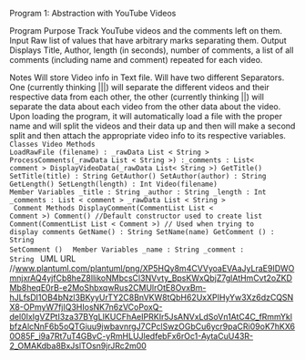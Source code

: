 Program 1: Abstraction with YouTube Videos

Program Purpose
Track YouTube videos and the comments left on them. 
Input
Raw list of values that have arbitrary marks separating them. 
Output
Displays Title, Author, length (in seconds), number of comments, a list of all comments (including name and comment) repeated for each video. 

Notes
Will store Video info in Text file. Will have two different Separators. One (currently thinking |||) will separate the different videos and their respective data from each other, the other (currently thinking ||) will separate the data about each video from the other data about the video. Upon loading the program, it will automatically load a file with the proper name and will split the videos and their data up and then will make a second split and then attach the appropriate video info to its respective variables. 
<code>
Classes
Video
Methods
LoadRawFile (filename) : _rawData List < String >
ProcessComments(_rawData List < String >) :_comments : List< comment >
DisplayVideoData(_rawData List< String >)
GetTitle()
SetTitle(title) : String
GetAuthor()
SetAuthor(author) : String
GetLength()
SetLength(length) : Int
Video(filename)
</code>
<code>
Member Variables
_title : String
_author : String
_length : Int
_comments : List < comment >
_rawData List < String >
</code>
<code>
Comment
Methods
DisplayComment(CommentList List < Comment >)
Comment() //Default constructor used to create list
Comment(CommentList List < Comment >) // Used when trying to display comments
GetName() : String
SetName(name)
GetComment () : String
SetComment ()
</code>
<code>
Member Variables
_name : String
_comment : String
</code>
UML URL //www.plantuml.com/plantuml/png/XP5HQy8m4CVVyoaEVAaJyLraE9IDWOmnjxrAQ4yjfCb8heZ8llikoNMbcsCl3NVvty_BpsKWxQbjZ7glAtHmCvt2oZKDMb8heqE0rB-e2MoShbxqwRus2CMUlrOtE8OvxBm-hJLfsDI1OB4bNzl3BKyyUrTY2C8BnVKW8tQbH62UxXPIHyYw3Xz6dzCQSNX8-OPmyW7fjIQ3HIosNK7n6zVCoPoxQ-del0IxIgVZPtI3za37BYgLIKUCFhAeIPRKIr5JsANVxLdSoVn1AtC4C_fRmmYklbfzAlcNnF6b5oQTGiuu9jwbavnrgJ7CPclSwzOGbCu6ycr9paCRi09oK7hKX60O85F_i9a7Rt7uT4GBvC-yRmHLUJledfebFx6rOc1-AytaCuU43R-2_OMAKdba8BxJslTOsn9jrJRc2m00
